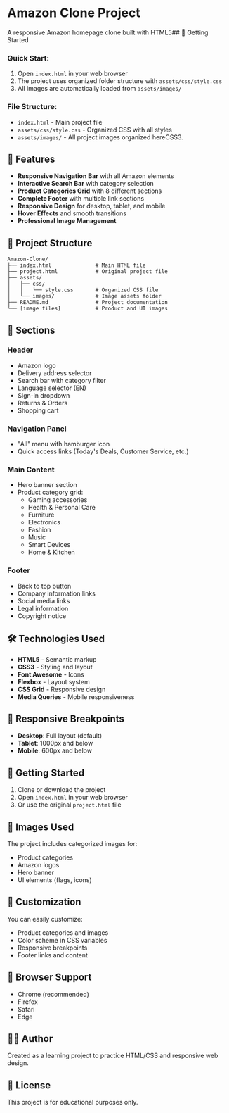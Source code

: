 # Amazon Clone Project

A responsive Amazon homepage clone built with HTML5## 🚀 Getting Started

### Quick Start:
1. Open `index.html` in your web browser
2. The project uses organized folder structure with `assets/css/style.css`
3. All images are automatically loaded from `assets/images/`

### File Structure:
- `index.html` - Main project file
- `assets/css/style.css` - Organized CSS with all styles
- `assets/images/` - All project images organized hereCSS3.

## 🚀 Features

- **Responsive Navigation Bar** with all Amazon elements
- **Interactive Search Bar** with category selection
- **Product Categories Grid** with 8 different sections
- **Complete Footer** with multiple link sections
- **Responsive Design** for desktop, tablet, and mobile
- **Hover Effects** and smooth transitions
- **Professional Image Management**

## 📁 Project Structure

```
Amazon-Clone/
├── index.html              # Main HTML file
├── project.html            # Original project file
├── assets/
│   ├── css/
│   │   └── style.css       # Organized CSS file
│   └── images/             # Image assets folder
├── README.md               # Project documentation
└── [image files]           # Product and UI images
```

## 🎨 Sections

### Header
- Amazon logo
- Delivery address selector
- Search bar with category filter
- Language selector (EN)
- Sign-in dropdown
- Returns & Orders
- Shopping cart

### Navigation Panel
- "All" menu with hamburger icon
- Quick access links (Today's Deals, Customer Service, etc.)

### Main Content
- Hero banner section
- Product category grid:
  - Gaming accessories
  - Health & Personal Care
  - Furniture
  - Electronics
  - Fashion
  - Music
  - Smart Devices
  - Home & Kitchen

### Footer
- Back to top button
- Company information links
- Social media links
- Legal information
- Copyright notice

## 🛠️ Technologies Used

- **HTML5** - Semantic markup
- **CSS3** - Styling and layout
- **Font Awesome** - Icons
- **Flexbox** - Layout system
- **CSS Grid** - Responsive design
- **Media Queries** - Mobile responsiveness

## 📱 Responsive Breakpoints

- **Desktop**: Full layout (default)
- **Tablet**: 1000px and below
- **Mobile**: 600px and below

## 🎯 Getting Started

1. Clone or download the project
2. Open `index.html` in your web browser
3. Or use the original `project.html` file

## 📸 Images Used

The project includes categorized images for:
- Product categories
- Amazon logos
- Hero banner
- UI elements (flags, icons)

## 🔧 Customization

You can easily customize:
- Product categories and images
- Color scheme in CSS variables
- Responsive breakpoints
- Footer links and content

## 📄 Browser Support

- Chrome (recommended)
- Firefox
- Safari
- Edge

## 👨‍💻 Author

Created as a learning project to practice HTML/CSS and responsive web design.

## 📝 License

This project is for educational purposes only.
